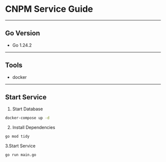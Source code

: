 # CNPM Service Guide

---

## Go Version
- Go 1.24.2

---

## Tools
- docker
---
## Start Service
1. Start Database
```bash
docker-compose up -d
```

2. Install Dependencies
```bash
go mod tidy
```

3.Start Service
```bash
go run main.go
```